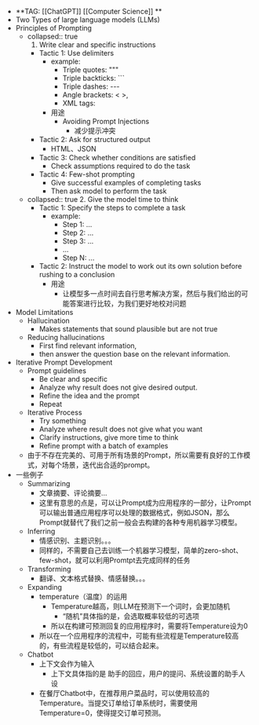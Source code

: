 - **TAG: [[ChatGPT]] [[Computer Science]]  **
- Two Types of large language models (LLMs)
- Principles of Prompting
	- collapsed:: true
	  1. Write clear and specific instructions
		- Tactic 1: Use delimiters
			- example:
				- Triple quotes: """
				- Triple backticks: ```
				- Triple dashes: ---
				- Angle brackets: < >,
				- XML tags: <tag> </tag>
			- 用途
				- Avoiding Prompt Injections
					- 减少提示冲突
		- Tactic 2: Ask for structured output
			- HTML、JSON
		- Tactic 3: Check whether conditions are satisfied
			- Check assumptions required to do the task
		- Tactic 4: Few-shot prompting
			- Give successful examples of completing tasks
			- Then ask model to perform the task
	- collapsed:: true
	  2. Give the model time to think
		- Tactic 1: Specify the steps to complete a task
			- example:
				- Step 1: ...
				- Step 2: ...
				- Step 3: ...
				- ...
				- Step N: ...
		- Tactic 2: Instruct the model to work out its own solution before rushing to a conclusion
			- 用途
				- 让模型多一点时间去自行思考解决方案，然后与我们给出的可能答案进行比较，为我们更好地校对问题
- Model Limitations
	- Hallucination
		- Makes statements that sound plausible but are not true
	- Reducing hallucinations
		- First find relevant information,
		- then answer the question base on the relevant information.
- Iterative Prompt Development
	- Prompt guidelines
		- Be clear and specific
		- Analyze why result does not give desired output.
		- Refine the idea and the prompt
		- Repeat
	- Iterative Process
		- Try something
		- Analyze where result does not give what you want
		- Clarify instructions, give more time to think
		- Refine prompt with a batch of examples
	- 由于不存在完美的、可用于所有场景的Prompt，所以需要有良好的工作模式，对每个场景，迭代出合适的prompt。
- 一些例子
	- Summarizing
		- 文章摘要、评论摘要...
		- 这里有意思的点是，可以让Prompt成为应用程序的一部分，让Prompt可以输出普通应用程序可以处理的数据格式，例如JSON，那么Prompt就替代了我们之前一般会去构建的各种专用机器学习模型。
	- Inferring
		- 情感识别、主题识别。。。
		- 同样的，不需要自己去训练一个机器学习模型，简单的zero-shot、few-shot，就可以利用Promtpt去完成同样的任务
	- Transforming
		- 翻译、文本格式替换、情感替换。。。
	- Expanding
		- temperature（温度）的运用
			- Temperature越高，则LLM在预测下一个词时，会更加随机
				- “随机”具体指的是，会选取概率较低的可选项
			- 所以在构建可预测回复的应用程序时，需要将Temperature设为0
		- 所以在一个应用程序的流程中，可能有些流程是Temperature较高的，有些流程是较低的，可以结合起来。
	- Chatbot
		- 上下文会作为输入
			- 上下文具体指的是 助手的回应，用户的提问、系统设置的助手人设
		- 在餐厅Chatbot中，在推荐用户菜品时，可以使用较高的Temperature。当提交订单给订单系统时，需要使用Temperature=0，使得提交订单可预测。